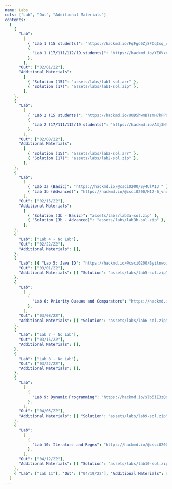 ```yaml
---
name: Labs
cols: ["Lab", "Out", "Additional Materials"]
contents:
  [
    {
      "Lab":
        [
          { "Lab 1 (15 students)": "https://hackmd.io/FqFgd6ZjSFCqIsq_cj_PZg" },
          {
            "Lab 1 (17/111/112/19 students)": "https://hackmd.io/YE6VxVslSJupUL1bKUsfNg?view",
          },
        ],
      "Out": ["02/01/22"],
      "Additional Materials":
        [
          { "Solution (15)": "assets/labs/lab1-sol.arr" },
          { "Solution (17)": "assets/labs/lab1-sol.zip" },
        ],
    },
    {
      "Lab":
        [
          { "Lab 2 (15 students)": "https://hackmd.io/UOD5hwmBTzmH7kFPQraueg" },
          {
            "Lab 2 (17/111/112/19 students)": "https://hackmd.io/A3j3Nt6MRAarptXrD9NYdQ",
          },
        ],
      "Out": ["02/08/22"],
      "Additional Materials":
        [
          { "Solution (15)": "assets/labs/lab2-sol.arr" },
          { "Solution (17)": "assets/labs/lab2-sol.zip" },
        ],
    },
    {
      "Lab":
        [
          { "Lab 3a (Basic)": "https://hackmd.io/@csci0200/Sy4UlA13_" },
          { "Lab 3b (Advanced)": "https://hackmd.io/@csci0200/H17-6_vnd" },
        ],
      "Out": ["02/15/22"],
      "Additional Materials":
        [
          { "Solution (3b - Basic)": "assets/labs/lab3a-sol.zip" },
          { "Solution (3b - Advanced)": "assets/labs/lab3b-sol.zip" },
        ],
    },
    {
      "Lab": ["Lab 4 - No Lab"],
      "Out": ["02/22/22"],
      "Additional Materials": [],
    },
    {
      "Lab": [{ "Lab 5: Java IO": "https://hackmd.io/@csci0200/Byitnwoiu" }],
      "Out": ["03/01/22"],
      "Additional Materials": [{ "Solution": "assets/labs/lab5-sol.zip" }],
    },
    {
      "Lab":
        [
          {
            "Lab 6: Priority Queues and Comparators": "https://hackmd.io/MTKTpCnhQrebbzKEvcSV9Q",
          },
        ],
      "Out": ["03/08/22"],
      "Additional Materials": [{ "Solution": "assets/labs/lab6-sol.zip" }],
    },
    {
      "Lab": ["Lab 7 - No Lab"],
      "Out": ["03/15/22"],
      "Additional Materials": [],
    },
    {
      "Lab": ["Lab 8 - No Lab"],
      "Out": ["03/22/22"],
      "Additional Materials": [],
    },
    {
      "Lab":
        [
          {
            "Lab 9: Dynamic Programming": "https://hackmd.io/slb5iE3zQd-JhoPbH_yYiw",
          },
        ],
      "Out": ["04/05/22"],
      "Additional Materials": [{ "Solution": "assets/labs/lab9-sol.zip" }],
    },
    {
      "Lab":
        [
          {
            "Lab 10: Iterators and Regex": "https://hackmd.io/@csci0200/Syu3-Z7V5",
          },
        ],
      "Out": ["04/12/22"],
      "Additional Materials": [{ "Solution": "assets/labs/lab10-sol.zip" }],
    },
    { "Lab": ["Lab 11"], "Out": ["04/19/22"], "Additional Materials": [] },
  ]
---
```

